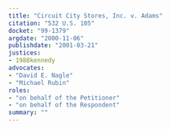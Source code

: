 ```yaml
---
title: "Circuit City Stores, Inc. v. Adams"
citation: "532 U.S. 105"
docket: "99-1379"
argdate: "2000-11-06"
publishdate: "2001-03-21"
justices:
- 1988kennedy
advocates:
- "David E. Nagle"
- "Michael Rubin"
roles:
- "on behalf of the Petitioner"
- "on behalf of the Respondent"
summary: ""
---
```


